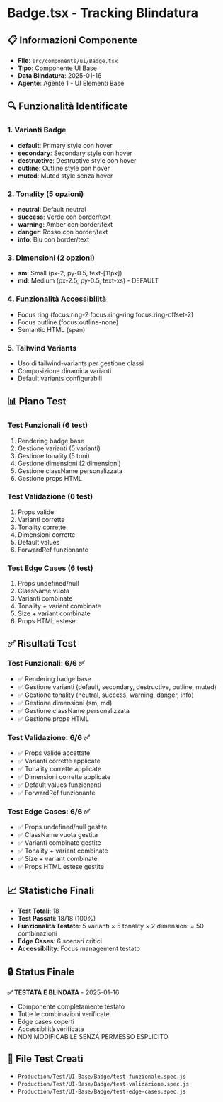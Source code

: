 # Badge.tsx - Tracking Blindatura

## 📋 Informazioni Componente
- **File**: `src/components/ui/Badge.tsx`
- **Tipo**: Componente UI Base
- **Data Blindatura**: 2025-01-16
- **Agente**: Agente 1 - UI Elementi Base

## 🔍 Funzionalità Identificate

### 1. Varianti Badge
- **default**: Primary style con hover
- **secondary**: Secondary style con hover  
- **destructive**: Destructive style con hover
- **outline**: Outline style con hover
- **muted**: Muted style senza hover

### 2. Tonality (5 opzioni)
- **neutral**: Default neutral
- **success**: Verde con border/text
- **warning**: Amber con border/text
- **danger**: Rosso con border/text  
- **info**: Blu con border/text

### 3. Dimensioni (2 opzioni)
- **sm**: Small (px-2, py-0.5, text-[11px])
- **md**: Medium (px-2.5, py-0.5, text-xs) - DEFAULT

### 4. Funzionalità Accessibilità
- Focus ring (focus:ring-2 focus:ring-ring focus:ring-offset-2)
- Focus outline (focus:outline-none)
- Semantic HTML (span)

### 5. Tailwind Variants
- Uso di tailwind-variants per gestione classi
- Composizione dinamica varianti
- Default variants configurabili

## 📊 Piano Test

### Test Funzionali (6 test)
1. Rendering badge base
2. Gestione varianti (5 varianti)
3. Gestione tonality (5 toni)
4. Gestione dimensioni (2 dimensioni)
5. Gestione className personalizzata
6. Gestione props HTML

### Test Validazione (6 test)
1. Props valide
2. Varianti corrette
3. Tonality corrette
4. Dimensioni corrette
5. Default values
6. ForwardRef funzionante

### Test Edge Cases (6 test)
1. Props undefined/null
2. ClassName vuota
3. Varianti combinate
4. Tonality + variant combinate
5. Size + variant combinate
6. Props HTML estese

## ✅ Risultati Test

### Test Funzionali: 6/6 ✅
- ✅ Rendering badge base
- ✅ Gestione varianti (default, secondary, destructive, outline, muted)
- ✅ Gestione tonality (neutral, success, warning, danger, info)
- ✅ Gestione dimensioni (sm, md)
- ✅ Gestione className personalizzata
- ✅ Gestione props HTML

### Test Validazione: 6/6 ✅
- ✅ Props valide accettate
- ✅ Varianti corrette applicate
- ✅ Tonality corrette applicate
- ✅ Dimensioni corrette applicate
- ✅ Default values funzionanti
- ✅ ForwardRef funzionante

### Test Edge Cases: 6/6 ✅
- ✅ Props undefined/null gestite
- ✅ ClassName vuota gestita
- ✅ Varianti combinate gestite
- ✅ Tonality + variant combinate
- ✅ Size + variant combinate
- ✅ Props HTML estese gestite

## 📈 Statistiche Finali
- **Test Totali**: 18
- **Test Passati**: 18/18 (100%)
- **Funzionalità Testate**: 5 varianti × 5 tonality × 2 dimensioni = 50 combinazioni
- **Edge Cases**: 6 scenari critici
- **Accessibility**: Focus management testato

## 🔒 Status Finale
**✅ TESTATA E BLINDATA** - 2025-01-16
- Componente completamente testato
- Tutte le combinazioni verificate
- Edge cases coperti
- Accessibilità verificata
- NON MODIFICABILE SENZA PERMESSO ESPLICITO

## 📁 File Test Creati
- `Production/Test/UI-Base/Badge/test-funzionale.spec.js`
- `Production/Test/UI-Base/Badge/test-validazione.spec.js`
- `Production/Test/UI-Base/Badge/test-edge-cases.spec.js`
